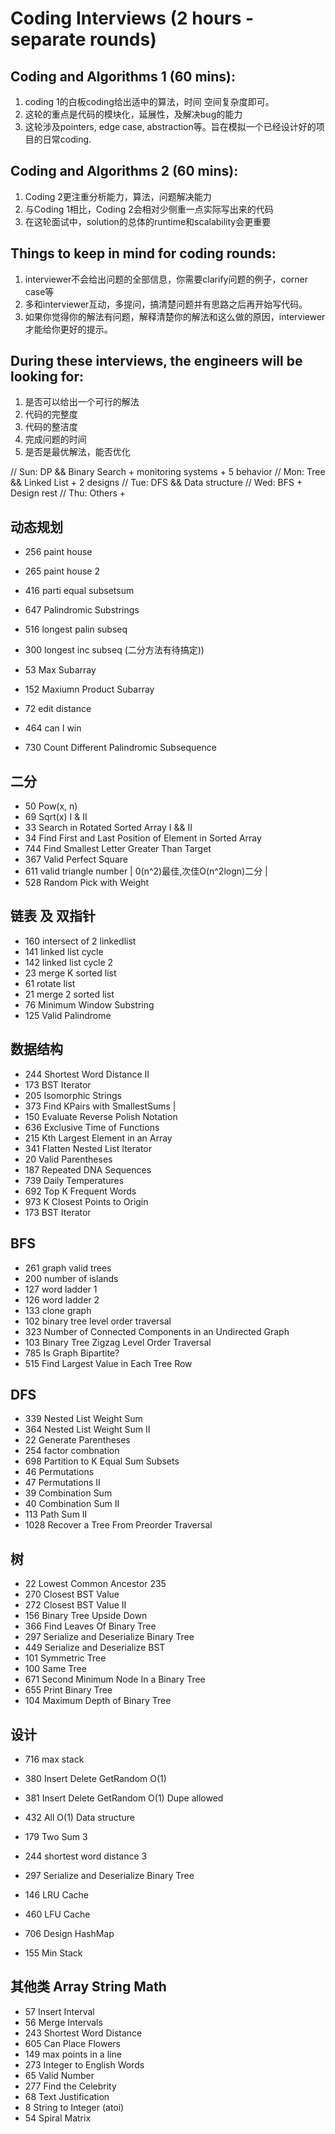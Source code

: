 # Coding Interviews (2 hours - separate rounds)

## Coding and Algorithms 1 (60 mins): 
1. coding 1的白板coding给出适中的算法，时间 空间复杂度即可。
2. 这轮的重点是代码的模块化，延展性，及解决bug的能力
3. 这轮涉及pointers, edge case, abstraction等。旨在模拟一个已经设计好的项目的日常coding. 

## Coding and Algorithms 2 (60 mins): 
1. Coding 2更注重分析能力，算法，问题解决能力
2. 与Coding 1相比，Coding 2会相对少侧重一点实际写出来的代码
3. 在这轮面试中，solution的总体的runtime和scalability会更重要

## Things to keep in mind for coding rounds:
1. interviewer不会给出问题的全部信息，你需要clarify问题的例子，corner case等
2. 多和interviewer互动，多提问，搞清楚问题并有思路之后再开始写代码。
3. 如果你觉得你的解法有问题，解释清楚你的解法和这么做的原因，interviewer才能给你更好的提示。

## During these interviews, the engineers will be looking for:
1. 是否可以给出一个可行的解法
2. 代码的完整度
3. 代码的整洁度
4. 完成问题的时间
5. 是否是最优解法，能否优化


// Sun: DP && Binary Search + monitoring systems + 5 behavior
// Mon: Tree && Linked List + 2 designs
// Tue: DFS && Data structure
// Wed: BFS + Design rest
// Thu: Others +

## 动态规划
- 256          paint house    
- 265          paint house 2
- 416          parti equal subsetsum
- 647          Palindromic Substrings
- 516          longest palin subseq
- 300          longest inc subseq (二分方法有待搞定))
- 53           Max Subarray
- 152          Maxiumn Product Subarray
- 72           edit distance

- 464          can I win
- 730          Count Different Palindromic Subsequence


## 二分
- 50	         Pow(x, n)
- 69           Sqrt(x) I & II
- 33           Search in Rotated Sorted Array I && II
- 34           Find First and Last Position of Element in Sorted Array
- 744          Find Smallest Letter Greater Than Target
- 367          Valid Perfect Square
- 611          valid triangle number | 0(n^2)最佳,次佳O(n^2logn)二分 | 
- 528	         Random Pick with Weight

## 链表 及 双指针
- 160          intersect of 2 linkedlist
- 141          linked list cycle
- 142          linked list cycle 2
- 23           merge K sorted list
- 61           rotate list
- 21           merge 2 sorted list
-	76	         Minimum Window Substring
- 125	         Valid Palindrome

## 数据结构
- 244	         Shortest Word Distance II
- 173	         BST Iterator
- 205          Isomorphic Strings
- 373          Find KPairs with SmallestSums                                 |
- 150	         Evaluate Reverse Polish Notation
- 636	         Exclusive Time of Functions
- 215	         Kth Largest Element in an Array
- 341          Flatten Nested List Iterator
- 20	         Valid Parentheses
- 187	         Repeated DNA Sequences
- 739	         Daily Temperatures
- 692	         Top K Frequent Words
- 973	         K Closest Points to Origin
- 173          BST Iterator

## BFS
- 261          graph valid trees
- 200          number of islands
- 127          word ladder 1
- 126          word ladder 2
- 133          clone graph
- 102          binary tree level order traversal
- 323          Number of Connected Components in an Undirected Graph
- 103          Binary Tree Zigzag Level Order Traversal
- 785          Is Graph Bipartite?
- 515          Find Largest Value in Each Tree Row

## DFS
- 339	         Nested List Weight Sum
- 364	         Nested List Weight Sum II
- 22           Generate Parentheses                  
- 254          factor combnation
- 698          Partition to K Equal Sum Subsets
- 46           Permutations            
- 47	         Permutations II
- 39	         Combination Sum
- 40           Combination Sum II
- 113	         Path Sum II
- 1028	       Recover a Tree From Preorder Traversal

## 树
- 22           Lowest Common Ancestor 235
- 270          Closest BST Value
- 272          Closest BST Value II
- 156          Binary Tree Upside Down
- 366          Find Leaves Of Binary Tree
- 297	         Serialize and Deserialize Binary Tree
- 449          Serialize and Deserialize BST
- 101	         Symmetric Tree
- 100	         Same Tree
- 671          Second Minimum Node In a Binary  Tree
- 655	         Print Binary Tree
- 104	         Maximum Depth of Binary Tree

## 设计
- 716        max stack                               
- 380        Insert Delete GetRandom O(1) 
- 381	       Insert Delete GetRandom O(1)  Dupe allowed
- 432        All O(1) Data structure
- 179        Two Sum 3
- 244        shortest word distance 3

- 297        Serialize and Deserialize Binary Tree
- 146        LRU Cache
- 460        LFU Cache
- 706        Design HashMap
- 155        Min Stack

## 其他类 Array String Math
- 57	         Insert Interval
- 56	         Merge Intervals
- 243	         Shortest Word Distance
- 605	         Can Place Flowers
- 149          max points in a line
- 273          Integer to English Words
- 65	         Valid Number
- 277	         Find the Celebrity
- 68	         Text Justification
- 8	           String to Integer (atoi)
- 54	         Spiral Matrix